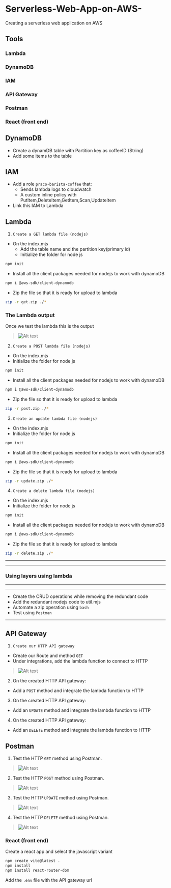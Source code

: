# Serverless-Web-App-on-AWS-
Creating a serverless web application on AWS 

## Tools
### Lambda
### DynamoDB
### IAM
### API Gateway
### Postman
### React (front end)

## DynamoDB
 - Create a dynamDB table with Partition key as coffeeID (String)
 - Add some items to the table

## IAM
 - Add a role `praco-barista-coffee` that:
    - Sends lambda logs to cloudwatch
    - A custom inline policy with PutItem,DeleteItem,GetItem,Scan,UpdateItem
 - Link this IAM to Lambda

## Lambda
1. `Create a GET lambda file (nodejs)`
 - On the index.mjs
    - Add the table name and the partition key(primary id)
    - Initialize the folder for node js
```sh
npm init
``` 
- Install all the client packages needed for nodejs to work with dynamoDB
```sh
npm i @aws-sdk/client-dynamodb
```
 - Zip the file so that it is ready for upload to lambda
```sh
zip -r get.zip ./*
```
### The Lambda output 
Once we test the lambda this is the output
> ![Alt text](images/lambda.png?raw=true "The lambda queries dynamodb data")

2. `Create a POST lambda file (nodejs)`
 - On the index.mjs
 - Initialize the folder for node js
```sh
npm init
``` 
 - Install all the client packages needed for nodejs to work with dynamoDB
```sh
npm i @aws-sdk/client-dynamodb
```
 - Zip the file so that it is ready for upload to lambda
```sh
zip -r post.zip ./*
```
3. `Create an update lambda file (nodejs)`
 - On the index.mjs
 - Initialize the folder for node js
```sh
npm init
``` 
 - Install all the client packages needed for nodejs to work with dynamoDB
```sh
npm i @aws-sdk/client-dynamodb
```
 - Zip the file so that it is ready for upload to lambda
```sh
zip -r update.zip ./*
```
4. `Create a delete lambda file (nodejs)`
 - On the index.mjs
 - Initialize the folder for node js
```sh
npm init
``` 
 - Install all the client packages needed for nodejs to work with dynamoDB
```sh
npm i @aws-sdk/client-dynamodb
```
 - Zip the file so that it is ready for upload to lambda
```sh
zip -r delete.zip ./*
```
----------------------------------------------------------------------------------------------------
----------------------------------------------------------------------------------------------------

### Using layers using lambda
----------------------------------------------------------------------------------------------------
----------------------------------------------------------------------------------------------------

- Create the CRUD operations while removing the redundant code
- Add the redundant nodejs code to util.mjs
- Automate a zip operation using `bash`
- Test using `Postman`
----------------------------------------------------------------------------------------------------

## API Gateway
1. `Create our HTTP API gateway`
 - Create our Route and method `GET`
 - Under integrations, add the lambda function to connect to HTTP
> ![Alt text](images/api-gateway.png?raw=true "The lambda queries on our browser")

2. On the created HTTP API gateway:
 - Add a `POST` method and integrate the lambda function to HTTP

3. On the created HTTP API gateway:
 - Add an `UPDATE` method and integrate the lambda function to HTTP

4. On the created HTTP API gateway:
 - Add an `DELETE` method and integrate the lambda function to HTTP

## Postman
1. Test the HTTP `GET` method using Postman. 
> ![Alt text](images/get_pic.png?raw=true "Postman gets data to our dynamoDB database")
2. Test the HTTP `POST` method using Postman. 
> ![Alt text](images/post_pic.png?raw=true "Postman updates data to our dynamoDB database")
3. Test the HTTP `UPDATE` method using Postman. 
> ![Alt text](images/update.png?raw=true "Postman updates our table on the dynamoDB database")
4. Test the HTTP `DELETE` method using Postman. 
> ![Alt text](images/delete_pic.png?raw=true "Postman deletes some content from our table in the dynamoDB database")

### React (front end)
Create a react app and select the javascript variant
```sh
npm create vite@latest .
npm install
npm install react-router-dom
```
Add the `.env` file with the API gateway url


